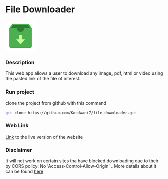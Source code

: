 # File Downloader
![Interface](https://github.com/Kondwani7/file-downloader/blob/main/download.png)

### Description
This web app allows a user to download any image, pdf, html or video using the pasted link of the file of interest.

### Run project
clone the project from github with this command
```bash
git clone https://github.com/Kondwani7/file-downloader.git
```
### Web Link
[Link]() to the live version of the website
### Disclaimer
It will not work on certain sites tha have blocked downloading due to their by CORS policy: No 'Access-Control-Allow-Origin' . More details about it can be found
[here](https://developer.mozilla.org/en-US/docs/Web/HTTP/CORS/Errors/CORSMissingAllowOrigin)